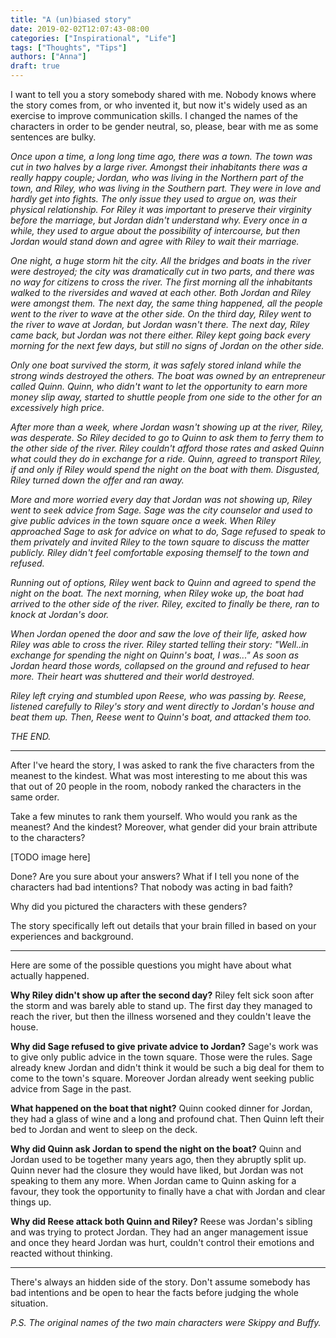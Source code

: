 ```yaml
---
title: "A (un)biased story"
date: 2019-02-02T12:07:43-08:00
categories: ["Inspirational", "Life"]
tags: ["Thoughts", "Tips"]
authors: ["Anna"]
draft: true
---
```


I want to tell you a story somebody shared with me. 
Nobody knows where the story comes from, or who invented it, but now it's widely used as an exercise to improve communication skills. I changed the names of the characters in order to be gender neutral, so, please, bear with me as some sentences are bulky.

*Once upon a time, a long long time ago, there was a town. The town was cut in two halves by a large river. Amongst their inhabitants there was a really happy couple; Jordan, who was living in the Northern part of the town, and Riley, who was living in the Southern part.*
*They were in love and hardly get into fights. The only issue they used to argue on, was their physical relationship. For Riley it was important to preserve their virginity before the marriage, but Jordan didn't understand why. Every once in a while, they used to argue about the possibility of intercourse, but then Jordan would stand down and agree with Riley to wait their marriage.*

*One night, a huge storm hit the city. All the bridges and boats in the river were destroyed; the city was dramatically cut in two parts, and there was no way for citizens to cross the river.*
*The first morning all the inhabitants walked to the riversides and waved at each other. Both Jordan and Riley were amongst them. The next day, the same thing happened, all the people went to the river to wave at the other side.*
*On the third day, Riley went to the river to wave at Jordan, but Jordan wasn't there. The next day, Riley came back, but Jordan was not there either. Riley kept going back every morning for the next few days, but still no signs of Jordan on the other side.*

*Only one boat survived the storm, it was safely stored inland while the strong winds destroyed the others. The boat was owned by an entrepreneur called Quinn.*
*Quinn, who didn't want to let the opportunity to earn more money slip away, started to shuttle people from one side to the other for an excessively high price.*

*After more than a week, where Jordan wasn't showing up at the river, Riley, was desperate. So Riley decided to go to Quinn to ask them to ferry them to the other side of the river. Riley couldn't afford those rates and asked Quinn what could they do in exchange for a ride.*
*Quinn, agreed to transport Riley, if and only if Riley would spend the night on the boat with them. Disgusted, Riley turned down the offer and ran away.*

*More and more worried every day that Jordan was not showing up, Riley went to seek advice from Sage.*
*Sage was the city counselor and used to give public advices in the town square once a week. When Riley approached Sage to ask for advice on what to do, Sage refused to speak to them privately and invited Riley to the town square to discuss the matter publicly.*
*Riley didn't feel comfortable exposing themself to the town and refused.*

*Running out of options, Riley went back to Quinn and agreed to spend the night on the boat.*
*The next morning, when Riley woke up, the boat had arrived to the other side of the river. Riley, excited to finally be there, ran to knock at Jordan's door.*

*When Jordan opened the door and saw the love of their life, asked how Riley was able to cross the river. Riley started telling their story: "Well..in exchange for spending the night on Quinn's boat, I was..." As soon as Jordan heard those words, collapsed on the ground and refused to hear more. Their heart was shuttered and their world destroyed.*

*Riley left crying and stumbled upon Reese, who was passing by. Reese, listened carefully to Riley's story and went directly to Jordan's house and beat them up. Then, Reese went to Quinn's boat, and attacked them too.*

*THE END.*

---------

After I've heard the story, I was asked to rank the five characters from the meanest to the kindest. 
What was most interesting to me about this was that out of 20 people in the room, nobody ranked the characters in the same order. 

Take a few minutes to rank them yourself. Who would you rank as the meanest? And the kindest?
Moreover, what gender did your brain attribute to the characters?

[TODO image here]

Done? Are you sure about your answers?
What if I tell you none of the characters had bad intentions? That nobody was acting in bad faith?

Why did you pictured the characters with these genders? 

The story specifically left out details that your brain filled in based on your experiences and background. 

---------

Here are some of the possible questions you might have about what actually happened.

**Why Riley didn't show up after the second day?**
Riley felt sick soon after the storm and was barely able to stand up. The first day they managed to reach the river, but then the illness worsened and they couldn't leave the house.

**Why did Sage refused to give private advice to Jordan?**
Sage's work was to give only public advice in the town square. Those were the rules. Sage already knew Jordan and didn't think it would be such a big deal for them to come to the town's square. Moreover Jordan already went seeking public advice from Sage in the past.

**What happened on the boat that night?** 
Quinn cooked dinner for Jordan, they had a glass of wine and a long and profound chat. Then Quinn left their bed to Jordan and went to sleep on the deck.

**Why did Quinn ask Jordan to spend the night on the boat?**
Quinn and Jordan used to be together many years ago, then they abruptly split up. Quinn never had the closure they would have liked, but Jordan was not speaking to them any more. When Jordan came to Quinn asking for a favour, they took the opportunity to finally have a chat with Jordan and clear things up.

**Why did Reese attack both Quinn and Riley?**
Reese was Jordan's sibling and was trying to protect Jordan. They had an anger management issue and once they heard Jordan was hurt, couldn't control their emotions and reacted without thinking.

---------

There's always an hidden side of the story. Don't assume somebody has bad intentions and be open to hear the facts before judging the whole situation. 

*P.S. The original names of the two main characters were Skippy and Buffy.*
